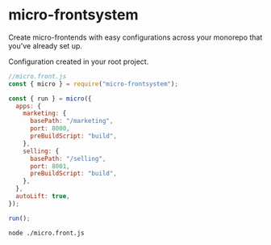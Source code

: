 # micro-frontsystem

Create micro-frontends with easy configurations across your monorepo that you've already set up.

Configuration created in your root project.

```js
//micro.front.js
const { micro } = require("micro-frontsystem");

const { run } = micro({
  apps: {
    marketing: {
      basePath: "/marketing",
      port: 8000,
      preBuildScript: "build",
    },
    selling: {
      basePath: "/selling",
      port: 8001,
      preBuildScript: "build",
    },
  },
  autoLift: true,
});

run();
```

```console
node ./micro.front.js
```